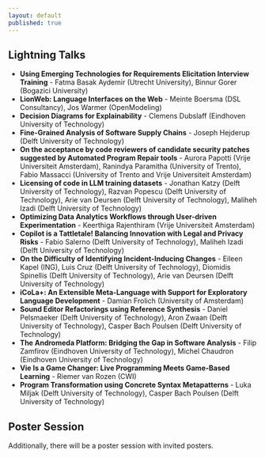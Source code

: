 ```yaml
---
layout: default
published: true
---
```


## Lightning Talks

- <b>Using Emerging Technologies for Requirements Elicitation Interview Training</b> - Fatma Basak Aydemir (Utrecht University), Binnur Gorer (Bogazici University)  
- <b>LionWeb: Language Interfaces on the Web</b> - Meinte Boersma (DSL Consultancy), Jos Warmer (OpenModeling)   
- <b>Decision Diagrams for Explainability</b> - Clemens Dubslaff (Eindhoven University of Technology)            
- <b>Fine-Grained Analysis of Software Supply Chains</b> - Joseph Hejderup (Delft University of Technology)                                        
- <b>On the acceptance by code reviewers of candidate security patches suggested by Automated Program Repair tools</b> - Aurora Papotti (Vrije Universiteit Amsterdam), Ranindya Paramitha (University of Trento), Fabio Massacci (University of Trento and Vrije Universiteit Amsterdam)  
- <b>Licensing of code in LLM training datasets</b> - Jonathan Katzy (Delft University of Technology), Razvan Popescu (Delft University of Technology), Arie van Deursen (Delft University of Technology), Maliheh Izadi (Delft University of Technology)                     
- <b>Optimizing Data Analytics Workflows through User-driven Experimentation</b> - Keerthiga Rajenthiram (Vrije Universiteit Amsterdam)      
- <b>Copilot is a Tattletale! Balancing Innovation with Legal and Privacy Risks</b> - Fabio Salerno (Delft University of Technology), Maliheh Izadi (Delft University of Technology)     
- <b>On the Difficulty of Identifying Incident-Inducing Changes</b> - Eileen Kapel (ING), Luis Cruz (Delft University of Technology), Diomidis Spinellis (Delft University of Technology), Arie van Deursen (Delft University of Technology)                      
- <b>iCoLa+: An Extensible Meta-Language with Support for Exploratory Language Development</b> - Damian Frolich (University of Amsterdam)    
- <b>Sound Editor Refactorings using Reference Synthesis</b> - Daniel Pelsmaeker (Delft University of Technology), Aron Zwaan (Delft University of Technology), Casper Bach Poulsen (Delft University of Technology)             
- <b>The Andromeda Platform: Bridging the Gap in Software Analysis</b> - Filip Zamfirov (Eindhoven University of Technology), Michel Chaudron (Eindhoven University of Technology)  
- <b>Vie Is a Game Changer: Live Programming Meets Game-Based Learning</b> - Riemer van Rozen (CWI)     
- <b>Program Transformation using Concrete Syntax Metapatterns</b> - Luka Miljak (Delft University of Technology), Casper Bach Poulsen (Delft University of Technology)   



## Poster Session

Additionally, there will be a poster session with invited posters.